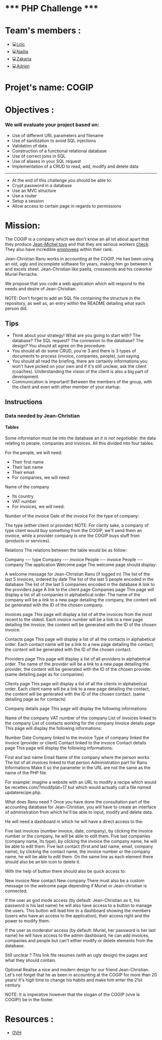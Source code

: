 # *** PHP Challenge ***

# Team's members :
* 💻<a href="https://github.com/HanLoi">Loïc</a>
* 💻<a href="https://github.com/Nadja-BeCode">Nadja</a>
* 💻<a href="https://github.com/ZakariaSelassi">Zakaria</a>
* 💻<a href="https://github.com/AdrienCallewaert">Adrien</a>

# Projet's name: COGIP

# Objectives :
### We will evaluate your project based on:
* Use of different URL parameters and filename
* Use of sanitization to avoid SQL injections
* Validation of data
* Construction of a functional relational database
* Use of correct joins in SQL
* Use of aliases in your SQL request
* Implementation of a CRUD to read, add, modify and delete data
******************************************************
* At the end of this challenge you should be able to:
* Crypt password in a database
* Use an MVC structure
* Use a router
* Setup a session
* Allow access to certain page in regards to permissions

# Mission:
The COGIP is a company which we don't know an all lot about apart that they produce <a href="https://www.dailymotion.com/video/x3a51">Jean-Michel toys</a> and that they are serious workers <a href ="https://www.dailymotion.com/video/x68i87">check</a>. They also have incredible <a href ="https://www.dailymotion.com/video/xabck6">employees</a> within their rank.

Jean-Christian Ranu works in accounting at the COGIP. He has been using an old, ugly and incomplete software for years, making him go between it and excels sheet. Jean-Christian like paella, crosswords and his coworker Muriel Perrache.

We propose that you code a web application which will respond to the needs and desire of Jean-Christian.

NOTE: Don't forget to add an SQL file containing the structure in the repository, as well as, an entry within the README detailing what each person did.

## Tips
* Think about your strategy! What are you going to start with? The database? The SQL request? The connexion to the database? The design? You should all agree on the procedure.
* You should all do some CRUD, you're 3 and there is 3 types of documents to process (invoice, companies, people), just saying.
* You should all read the briefing, there are certainly informations you won't have picked on your own and if it's still unclear, ask the client (coaches). Understanding the vision of the client is also a big part of development.
* Communication is important! Between the members of the group, with the client and even with other member of your startup.
## Instructions

### Data needed by Jean-Christian

#### Tables

Some information must be into the database an *it is not negotiable*: the data relating to people, companies and invoices. All this divided into four tables.

For the people, we will need:

- Their first name
- Their last name
- Their email
- For companies, we will need:

Name of the company
- Its country
- VAT number
- For invoices, we will need:

Number of the invoice
Date of the invoice
For the type of company:

The type (either client or provider)
NOTE: For clarity sake, a company of type client would buy something from the COGIP, we'll send them an invoice, while a provider company is one the COGIP buys stuff from (products or services).

Relations
The relations between the table would be as follow:

Company --- type
Company --- invoice
People --- invoice
People --- company
The application
Welcome page
The welcome page should display:

A welcome message for Jean-Christian Ranu (if logged in)
The list of the last 5 invoices, ordered by date
The list of the last 5 people encoded in the database
The list of the last 5 companies encoded in the database
A link to the providers page
A link to the client page
Companies page
This page will display a list of all companies in alphabetical order. The name of the company will be a link to a new page detailing the company, the content will be generated with the ID of the chosen company.

Invoices page
This page will display a list of all the invoices from the most recent to the oldest. Each invoice number will be a link to a new page detailing the invoice, the content will be generated with the ID of the chosen invoice.

Contacts page
This page will display a list of all the contacts in alphabetical order. Each contact name will be a link to a new page detailing the contact, the content will be generated with the ID of the chosen contact.

Providers page
This page will display a list of all providers in alphabetical order. The name of the provider will be a link to a new page detailing the provider, the content will be generated with the ID of the chosen provider. (same detailing page as for companies)

Clients page
This page will display a list of all the clients in alphabetical order. Each client name will be a link to a new page detailing the contact, the content will be generated with the ID of the chosen contact. (same detailing page as for contacts)

Company details page
This page will display the following informations:

Name of the company
VAT number of the company
List of invoices linked to the company
List of contacts working for the company
Invoice details page
This page will display the following informations:

Number
Date
Company linked to the invoice
Type of company linked the invoice (provider or client)
Contact linked to the invoice
Contact details page
This page will display the following informations:

First and last name
Email
Name of the company where the person works
The list of all invoices linked to that person
Administration part for Ranu
Informations
Make it so the parameter in the URL are not the same as the name of the PHP file.

For example: imagine a website with an URL to modify a recipe which would be recettes.com/?modifplat=17 but which would actually call a file named updaterecipe.php.

What does Ranu need ?
Once you have done the consultation part of the accounting database for Jean-Christian, you will have to create an interface of administration from which he'll be able to input, modify and delete data.

He will need a dashboard in which he will have a direct access to the:

Five last invoices (number invoice, date, company), by clicking the invoice number or the company, he will be able to edit them.
Five last companies (company name, its type), by clicking the invoice the company name, he will be able to edit them.
Five last contact (first and last name, email, company name), by clicking the contact name, the invoice number or the company name, he will be able to edit them.
On the same line as each element there should also be an bin icon to delete it.

With the help of button there should also be quick access to:

New invoice
New contact
New company
There must also be a custom message on the welcome page depending if Muriel or Jean-christian is connected.

If the user as god mode access (by default: Jean-Christian as it, his password is his last name) he will also have access to a button to manage the users. This button will lead him to a dashboard showing the members (users who have an access to the application), their access right and the power to modify them.

If the user as moderator access (by default: Muriel, her password is her last name) he will have access to the admin dashboard, he can add invoices, companies and people but can't either modify or delete elements from the database.

Still unclear ?
This link file resumes (with an ugly design) the pages and what they should contain.

Optional
Realise a nice and modern design for our friend Jean-Christian. Let's not forget that he as been in accounting at the COGIP for more than 20 years! It's high time to change his habits and make him enter the 21st century.

NOTE: It is imperative however that the slogan of the COGIP (vive la COGIP!) be in the footer.



# Resources : 
* <a href="https://www.ovh.com/be">OVH</a>

